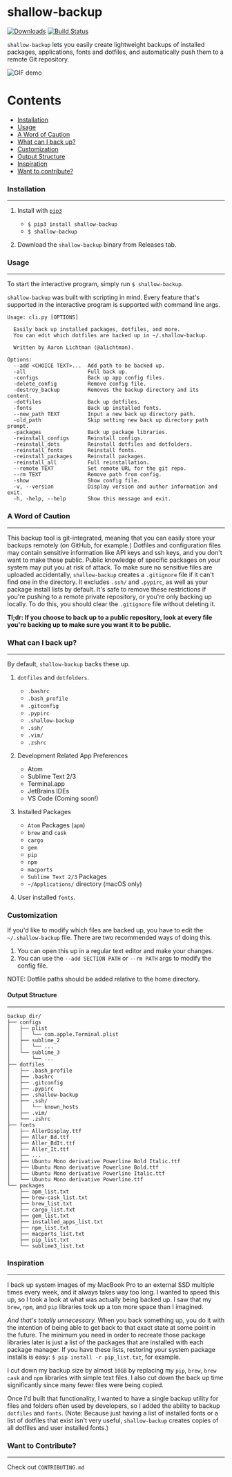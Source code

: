 # shallow-backup

[![Downloads](http://pepy.tech/badge/shallow-backup)](http://pepy.tech/count/shallow-backup)
[![Build Status](https://travis-ci.com/alichtman/shallow-backup.svg?branch=master)](https://travis-ci.com/alichtman/shallow-backup)

`shallow-backup` lets you easily create lightweight backups of installed packages, applications, fonts and dotfiles, and automatically push them to a remote Git repository.

![GIF demo](img/demo_faster.gif)

Contents
========

 * [Installation](#installation)
 * [Usage](#usage)
 * [A Word of Caution](#a-word-of-caution)
 * [What can I back up?](#what-can-i-back-up)
 * [Customization](#customization)
 * [Output Structure](#output-structure)
 * [Inspiration](#inspiration)
 * [Want to contribute?](#want-to-contribute)

### Installation
---

1. Install with [`pip3`](https://pypi.org/project/shallow-backup/)
    + `$ pip3 install shallow-backup`
    + `$ shallow-backup`

2. Download the `shallow-backup` binary from Releases tab.

### Usage
---

To start the interactive program, simply run `$ shallow-backup`.

`shallow-backup` was built with scripting in mind. Every feature that's supported in the interactive program is supported with command line args.

```shell
Usage: cli.py [OPTIONS]

  Easily back up installed packages, dotfiles, and more. 
  You can edit which dotfiles are backed up in ~/.shallow-backup.

  Written by Aaron Lichtman (@alichtman).

Options:
  --add <CHOICE TEXT>...  Add path to be backed up.
  -all                    Full back up.
  -configs                Back up app config files.
  -delete_config          Remove config file.
  -destroy_backup         Removes the backup directory and its content.
  -dotfiles               Back up dotfiles.
  -fonts                  Back up installed fonts.
  --new_path TEXT         Input a new back up directory path.
  -old_path               Skip setting new back up directory path prompt.
  -packages               Back up package libraries.
  -reinstall_configs      Reinstall configs.
  -reinstall_dots         Reinstall dotfiles and dotfolders.
  -reinstall_fonts        Reinstall fonts.
  -reinstall_packages     Reinstall packages.
  -reinstall_all          Full reinstallation.
  --remote TEXT           Set remote URL for the git repo.
  --rm TEXT               Remove path from config.
  -show                   Show config file.
  -v, --version           Display version and author information and exit.
  -h, -help, --help       Show this message and exit.
```

### A Word of Caution
---

This backup tool is git-integrated, meaning that you can easily store your backups remotely (on GitHub, for example.) Dotfiles and configuration files may contain sensitive information like API keys and ssh keys, and you don't want to make those public. Public knowledge of specific packages on your system may put you at risk of attack. To make sure no sensitive files are uploaded accidentally, `shallow-backup` creates a `.gitignore` file if it can't find one in the directory. It excludes `.ssh/` and `.pypirc`, as well as your package install lists by default. It's safe to remove these restrictions if you're pushing to a remote private repository, or you're only backing up locally. To do this, you should clear the `.gitignore` file without deleting it.  

**Tl;dr: If you choose to back up to a public repository, look at every file you're backing up to make sure you want it to be public.**

### What can I back up?
---

By default, `shallow-backup` backs these up.

1. `dotfiles` and `dotfolders`.
    * `.bashrc`
    * `.bash_profile`
    * `.gitconfig`
    * `.pypirc`
    * `.shallow-backup`
    * `.ssh/`
    * `.vim/`
    * `.zshrc`

2. Development Related App Preferences
    * Atom
    * Sublime Text 2/3
    * Terminal.app
    * JetBrains IDEs
    * VS Code (Coming soon!)

3. Installed Packages
    * `Atom` Packages (`apm`)
    * `brew` and `cask`
    * `cargo`
    * `gem`
    * `pip`
    * `npm`
    * `macports`
    * `Sublime Text 2/3` Packages
    * `~/Applications/` directory (macOS only)

4. User installed `fonts`.

### Customization

If you'd like to modify which files are backed up, you have to edit the `~/.shallow-backup` file. There are two recommended ways of doing this.

1. You can open this up in a regular text editor and make your changes.
2. You can use the `--add SECTION PATH` or `--rm PATH` args to modify the config file.

NOTE: Dotfile paths should be added relative to the home directory.

#### Output Structure
---

```shell
backup_dir/
├── configs
│   ├── plist
│   │   └── com.apple.Terminal.plist
│   ├── sublime_2
│   │   └── ...
│   └── sublime_3
│       └── ...
├── dotfiles
│   ├── .bash_profile
│   ├── .bashrc
│   ├── .gitconfig
│   ├── .pypirc
│   ├── .shallow-backup
│   ├── .ssh/
│   │   └── known_hosts
│   ├── .vim/
│   └── .zshrc
├── fonts
│   ├── AllerDisplay.ttf
│   ├── Aller_Bd.ttf
│   ├── Aller_BdIt.ttf
│   ├── Aller_It.ttf
│   ├── ...
│   ├── Ubuntu Mono derivative Powerline Bold Italic.ttf
│   ├── Ubuntu Mono derivative Powerline Bold.ttf
│   ├── Ubuntu Mono derivative Powerline Italic.ttf
│   └── Ubuntu Mono derivative Powerline.ttf
└── packages
    ├── apm_list.txt
    ├── brew-cask_list.txt
    ├── brew_list.txt
    ├── cargo_list.txt
    ├── gem_list.txt
    ├── installed_apps_list.txt
    ├── npm_list.txt
    ├── macports_list.txt
    ├── pip_list.txt
    └── sublime3_list.txt
```

### Inspiration
---

I back up system images of my MacBook Pro to an external SSD multiple times every week, and it always takes way too long. I wanted to speed this up, so I took a look at what was actually being backed up. I saw that my `brew`, `npm`, and `pip` libraries took up a ton more space than I imagined.

*And that's totally unnecessary.* When you back something up, you do it with the intention of being able to get back to that exact state at some point in the future. The minimum you need in order to recreate those package libraries later is just a list of the packages that are installed with each package manager. If you have these lists, restoring your system package installs is easy: `$ pip install -r pip_list.txt`, for example. 

I cut down my backup size by almost `10GB` by replacing my `pip`, `brew`, `brew cask` and `npm` libraries with simple text files. I also cut down the back up time significantly since many fewer files were being copied.

Once I'd built that functionality, I wanted to have a single backup utility for files and folders often used by developers, so I added the ability to backup `dotfiles` and `fonts`. (Note: Because just having a list of installed fonts or a list of dotfiles that exist isn't very useful, `shallow-backup` creates copies of all dotfiles and user installed fonts.)

### Want to Contribute?
---

Check out `CONTRIBUTING.md`
